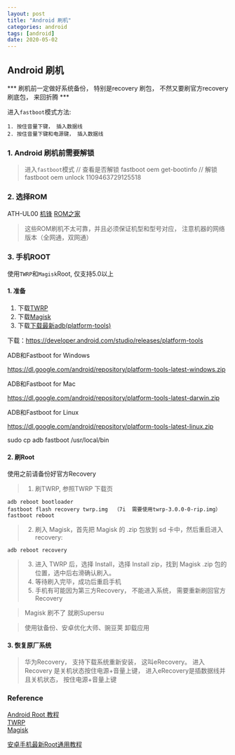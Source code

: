 ```yaml
---
layout: post
title: "Android 刷机"
categories: android
tags: [android]
date: 2020-05-02
---
```


## Android 刷机

*** 刷机前一定做好系统备份， 特别是recovery 刷包， 不然又要刷官方recovery 刷底包， 来回折腾 ***

进入`fastboot`模式方法:

    1. 按住音量下键， 插入数据线
    2. 按住音量下键和电源键， 插入数据线

### 1. Android 刷机前需要解锁

> 进入`fastboot`模式
    // 查看是否解锁
    fastboot oem get-bootinfo 
    // 解锁
    fastboot oem unlock 1109463729125518

### 2. 选择ROM
ATH-UL00
[机锋](http://bbs.gfan.com/)
[ROM之家](https://www.romzhijia.net/)

> 这些ROM刷机不太可靠，并且必须保证机型和型号对应， 注意机器的网络版本（全网通，双网通）

### 3. 手机ROOT

使用`TWRP`和`Magisk`Root, 仅支持5.0以上

#### 1. 准备
1. 下载[TWRP](https://twrp.me/Devices/) 
2. 下载[Magisk](https://github.com/topjohnwu/Magisk)
3. 下载[下载最新adb(platform-tools)](https://blog.csdn.net/u010164190/article/details/94741863)


下载：https://developer.android.com/studio/releases/platform-tools

ADB和Fastboot for Windows

https://dl.google.com/android/repository/platform-tools-latest-windows.zip

ADB和Fastboot for Mac

https://dl.google.com/android/repository/platform-tools-latest-darwin.zip

ADB和Fastboot for Linux

https://dl.google.com/android/repository/platform-tools-latest-linux.zip

sudo cp adb fastboot /usr/local/bin

#### 2. 刷Root
使用之前请备份好官方Recovery

> 1. 刷TWRP, 参照TWRP 下载页

    adb reboot bootloader
    fastboot flash recovery twrp.img  （7i  需要使用twrp-3.0.0-0-rip.img）
    fastboot reboot

> 2. 刷入 Magisk，首先把 Magisk 的 .zip 包放到 sd 卡中，然后重启进入 recovery:

    adb reboot recovery

> 3. 进入 TWRP 后，选择 Install，选择 Install zip，找到 Magisk .zip 包的位置，选中后右滑确认刷入。
> 4. 等待刷入完毕，成功后重启手机
> 5. 手机有可能因为第三方Recovery， 不能进入系统， 需要重新刷回官方Recovery

> Magisk 刷不了  就刷Supersu

> 使用钛备份、安卓优化大师、豌豆荚  卸载应用

#### 3. 恢复原厂系统

> 华为Recovery， 支持下载系统重新安装， 这叫eRecovery。 进入Recovery 是关机状态按住电源+音量上键， 
> 进入eRecovery是插数据线并且关机状态， 按住电源+音量上键

### Reference
[Android Root 教程](https://www.jianshu.com/p/c33b909db895)  
[TWRP](https://twrp.me/Devices/)  
[Magisk](https://github.com/topjohnwu/Magisk)  

[安卓手机最新Root通用教程](https://www.jianshu.com/p/4bfe5160505d)  
